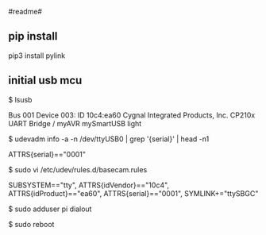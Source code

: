 #readme#

## pip install
pip3 install pylink

## initial usb mcu ##
$ lsusb

Bus 001 Device 003: ID 10c4:ea60 
Cygnal Integrated Products, Inc. CP210x UART Bridge / myAVR mySmartUSB light

$ udevadm info -a -n /dev/ttyUSB0 | grep '{serial}' | head -n1

ATTRS{serial}=="0001"

$ sudo vi /etc/udev/rules.d/basecam.rules

SUBSYSTEM=="tty", ATTRS{idVendor}=="10c4", ATTRS{idProduct}=="ea60", ATTRS{serial}=="0001", SYMLINK+="ttySBGC"

$ sudo adduser pi dialout

$ sudo reboot
